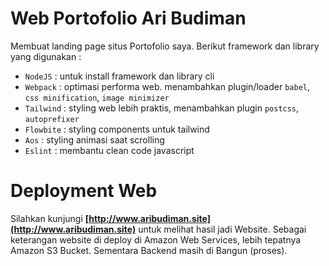 # Web Portofolio Ari Budiman

Membuat landing page situs Portofolio saya. Berikut framework dan library yang digunakan :

- `NodeJS` : untuk install framework dan library cli
- `Webpack` : optimasi performa web. menambahkan plugin/loader `babel`, `css minification`, `image minimizer`
- `Tailwind` : styling web lebih praktis, menambahkan plugin `postcss`, `autoprefixer`
- `Flowbite` : styling components untuk tailwind
- `Aos` : styling animasi saat scrolling
- `Eslint` : membantu clean code javascript

# Deployment Web

Silahkan kunjungi **[http://www.aribudiman.site](http://www.aribudiman.site)** untuk melihat hasil jadi Website. Sebagai keterangan website di deploy di Amazon Web Services, lebih tepatnya Amazon S3 Bucket. Sementara Backend masih di Bangun (proses).
